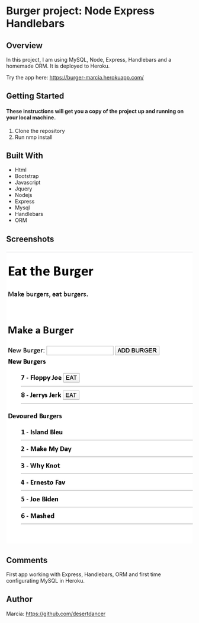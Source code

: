 # Burger project: Node Express Handlebars

## Overview

In this project, I am using MySQL, Node, Express, Handlebars and a homemade ORM. It is deployed to Heroku.

Try the app here: https://burger-marcia.herokuapp.com/

## Getting Started

#### These instructions will get you a copy of the project up and running on your local machine.

1. Clone the repository
2. Run nmp install 

## Built With

- Html
- Bootstrap
- Javascript
- Jquery
- Nodejs
- Express
- Mysql
- Handlebars
- ORM

## Screenshots
![](Capture.PNG)

## Comments

First app working with Express, Handlebars, ORM and first time configurating MySQL in Heroku.

## Author

Marcia: https://github.com/desertdancer







